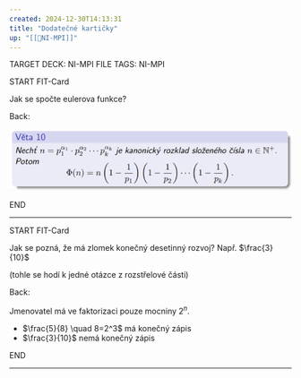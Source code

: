 ```yaml
---
created: 2024-12-30T14:13:31
title: "Dodatečné kartičky"
up: "[[📖NI-MPI]]"
---
```


TARGET DECK: NI-MPI
FILE TAGS: NI-MPI

START
FIT-Card

Jak se spočte eulerova funkce?

Back:

![](../../Assets/Pasted%20image%2020241230141551.png)

END

---


START
FIT-Card

Jak se pozná, že má zlomek konečný desetinný rozvoj? Např. $\frac{3}{10}$

(tohle se hodí k jedné otázce z rozstřelové části)

Back:

Jmenovatel má ve faktorizaci pouze mocniny $2^n$.

<!-- ExampleStart -->
- $\frac{5}{8} \quad 8=2^3$ má konečný zápis
- $\frac{3}{10}$ nemá konečný zápis 
<!-- ExampleEnd -->

END

---



